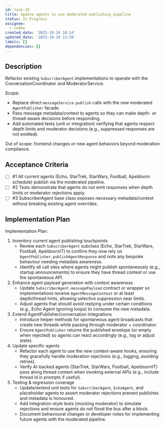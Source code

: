 ```yaml
---
id: task-19
title: Update agents to use moderated publishing pipeline
status: In Progress
assignee:
  - codex
created_date: '2025-10-24 10:14'
updated_date: '2025-10-24 13:58'
labels: []
dependencies: []
---
```


## Description

<!-- SECTION:DESCRIPTION:BEGIN -->
Refactor existing `SubscriberAgent` implementations to operate with the ConversationCoordinator and ModeratorService.

Scope:
- Replace direct `messageService.publish` calls with the new moderated `AgentPublisher` facade.
- Pass message metadata/context to agents so they can make depth- or thread-aware decisions before responding.
- Add automated tests (unit or integration) verifying that agents respect depth limits and moderator decisions (e.g., suppressed responses are not emitted).

Out of scope: frontend changes or new agent behaviors beyond moderation compliance.
<!-- SECTION:DESCRIPTION:END -->

## Acceptance Criteria
<!-- AC:BEGIN -->
- [ ] #1 All current agents (Echo, StarTrek, StarWars, Football, Apeldoorn schedule) publish via the moderated pipeline.
- [ ] #2 Tests demonstrate that agents do not emit responses when depth limits or moderator rejections apply.
- [ ] #3 SubscriberAgent base class exposes necessary metadata/context without breaking existing agent overrides.
<!-- AC:END -->

## Implementation Plan

<!-- SECTION:PLAN:BEGIN -->
Implementation Plan:
1. Inventory current agent publishing touchpoints
   - Review each `SubscriberAgent` subclass (Echo, StarTrek, StarWars, Football, ApeldoornIT) to confirm they now rely on `AgentPublisher.publishAgentResponse` and note any bespoke behaviour needing metadata awareness.
   - Identify all call sites where agents might publish spontaneously (e.g., startup announcements) to ensure they have thread context or use the spontaneous API.
2. Enhance agent payload generation with context awareness
   - Update `SubscriberAgent.messagePayload` contract or wrapper so implementations receive `AgentMessageContext` or at least depth/thread hints, allowing selective suppression near limits.
   - Adjust agents that should avoid replying under certain conditions (e.g., Echo Agent ignoring loops) to consume the new metadata.
3. Extend AgentPublisher/conversation integrations
   - Introduce helper methods for spontaneous agent broadcasts that create new threads while passing through moderator + coordinator.
   - Ensure `AgentPublisher` returns the published envelope (or empty when rejected) so agents can react accordingly (e.g., log or adjust state).
4. Update specific agents
   - Refactor each agent to use the new context-aware hooks, ensuring they gracefully handle moderation rejections (e.g., logging, avoiding retries).
   - Verify AI-backed agents (StarTrek, StarWars, Football, ApeldoornIT) pass along thread context when invoking external APIs (e.g., include thread id in prompts if useful).
5. Testing & regression coverage
   - Update/extend unit tests for `SubscriberAgent`, `EchoAgent`, and placeholder agents to assert moderator rejections prevent publishes and metadata is honoured.
   - Add integration-style tests (mocking moderator) to simulate rejections and ensure agents do not flood the bus after a block.
   - Document behavioural changes or developer notes for implementing future agents with the moderated pipeline.
<!-- SECTION:PLAN:END -->
